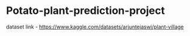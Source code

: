 # Potato-plant-prediction-project
dataset link - https://www.kaggle.com/datasets/arjuntejaswi/plant-village
